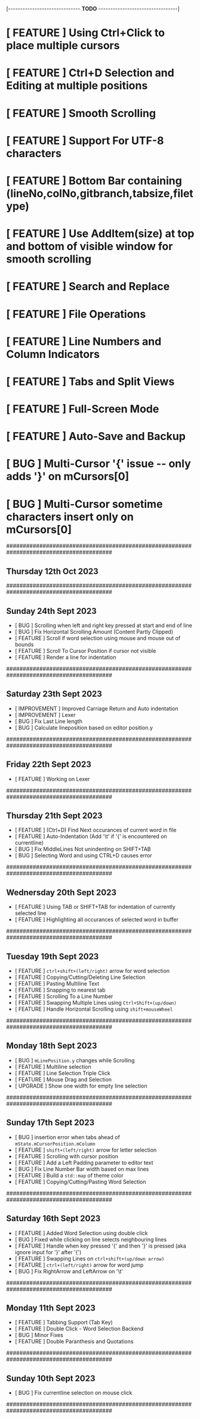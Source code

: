 [------------------------------ __TODO__ ---------------------------------]
# [ FEATURE ] Using Ctrl+Click to place multiple cursors
# [ FEATURE ] Ctrl+D Selection and Editing at multiple positions
# [ FEATURE ] Smooth Scrolling
<!-- # [ FEATURE ] Using Custum Title Bar -->
# [ FEATURE ] Support For UTF-8 characters
# [ FEATURE ] Bottom Bar containing (lineNo,colNo,gitbranch,tabsize,filetype)
# [ FEATURE ] Use AddItem(size) at top and bottom of visible window for smooth scrolling
# [ FEATURE ] Search and Replace
# [ FEATURE ] File Operations
# [ FEATURE ] Line Numbers and Column Indicators
# [ FEATURE ] Tabs and Split Views
# [ FEATURE ] Full-Screen Mode
# [ FEATURE ] Auto-Save and Backup


# [   BUG   ] Multi-Cursor '{' issue -- only adds '}' on mCursors[0]
# [   BUG   ] Multi-Cursor sometime characters insert only on mCursors[0]

########################################################################################


##  Thursday 12th Oct 2023

########################################################################################


##  Sunday 24th Sept 2023
+ [   BUG   ] Scrolling when left and right key pressed at start and end of line
+ [   BUG   ] Fix Horizontal Scrolling Amount (Content Partly Clipped)
+ [ FEATURE ] Scroll if word selection using mouse and mouse out of bounds
+ [ FEATURE ] Scroll To Cursor Position if cursor not visible
+ [ FEATURE ] Render a line for indentation


########################################################################################


##  Saturday 23th Sept 2023
+ [ IMPROVEMENT ] Improved Carriage Return and Auto indentation
+ [ IMPROVEMENT ] Lexer
+ [     BUG     ] Fix Last Line length
+ [     BUG     ] Calculate lineposition based on editor position.y


########################################################################################


##  Friday 22th Sept 2023
+ [ FEATURE ] Working on Lexer


########################################################################################


## Thursday 21th Sept 2023
+ [ FEATURE ] (Ctrl+D) Find Next occurances of current word in file
+ [ FEATURE ] Auto-Indentation (Add '\t' if '{' is encountered on currentline)
+ [   BUG   ] Fix MiddleLines Not unindenting on SHIFT+TAB
+ [   BUG   ] Selecting Word and using CTRL+D causes error


########################################################################################


## Wednersday 20th Sept 2023
+ [ FEATURE ] Using TAB or SHIFT+TAB for indentation of currently selected line
+ [ FEATURE ] Highlighting all occurances of selected word in buffer



########################################################################################


## Tuesday 19th Sept 2023
+ [ FEATURE ] `ctrl+shift+(left/right)` arrow for word selection
+ [ FEATURE ] Copying/Cutting/Deleting Line Selection
+ [ FEATURE ] Pasting Multiline Text
+ [ FEATURE ] Snapping to nearest tab
+ [ FEATURE ] Scrolling To a Line Number
+ [ FEATURE ] Swapping Multiple Lines using `Ctrl+Shift+(up/down)`
+ [ FEATURE ] Handle Horizontal Scrolling using `shift+mouseWheel`


########################################################################################


## Monday 18th Sept 2023
+ [   BUG   ] `mLinePosition.y` changes while Scrolling
+ [ FEATURE ] Multiline selection
+ [ FEATURE ] Line Selection Triple Click
+ [ FEATURE ] Mouse Drag and Selection
+ [ UPGRADE ] Show one width for empty line selection


########################################################################################


## Sunday 17th Sept 2023
+ [   BUG   ] insertion error when tabs ahead of `mState.mCursorPosition.mColumn`
+ [ FEATURE ] `shift+(left/right)` arrow for letter selection
+ [ FEATURE ] Scrolling with cursor position
+ [ FEATURE ] Add a Left Padding parameter to editor text
+ [   BUG   ] Fix Line Number Bar width based on max lines
+ [ FEATURE ] Build a `std::map` of theme color
+ [ FEATURE ] Copying/Cutting/Pasting Word Selection


########################################################################################


## Saturday 16th Sept 2023
+ [ FEATURE ] Added Word Selection using double click
+ [   BUG   ] Fixed while clicking on line selects neighbouring lines
+ [ FEATURE ] Handle when key pressed '{' and then '}' is pressed (aka ignore input for '}' after '{')
+ [ FEATURE ] Swapping Lines on `ctrl+shift+(up/down arrow)`
+ [ FEATURE ] `ctrl+(left/right)` arrow for word jump
+ [   BUG   ] Fix RightArrow and LeftArrow on '\t'


########################################################################################


## Monday 11th Sept 2023
+ [ FEATURE ] Tabbing Support (Tab Key)
+ [ FEATURE ] Double Click - Word Selection Backend
+ [   BUG   ] Minor Fixes
+ [ FEATURE ] Double Paranthesis and Quotations 


########################################################################################


## Sunday 10th Sept 2023
- [   BUG   ] Fix currentline selection on mouse click


########################################################################################